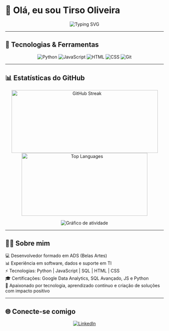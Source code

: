 # 👋 Olá, eu sou Tirso Oliveira  

<p align="center">
  <img src="https://readme-typing-svg.herokuapp.com?font=Fira+Code&weight=600&size=24&duration=4000&pause=1000&color=00F7FF&center=true&vCenter=true&width=600&lines=💻+Desenvolvedor+de+Soluções+em+TI;🚀+Entusiasta+em+IA;📊+Amante+de+Dados+e+Automação;🌍+Sempre+aprendendo+algo+novo!" alt="Typing SVG" />
</p>

---

## 🚀 Tecnologias & Ferramentas  
<div align="center">

![Python](https://img.shields.io/badge/-Python-000?&logo=Python)
![JavaScript](https://img.shields.io/badge/-JavaScript-000?&logo=JavaScript)
![HTML](https://img.shields.io/badge/-HTML-000?&logo=HTML5)
![CSS](https://img.shields.io/badge/-CSS-000?&logo=CSS3)
![Git](https://img.shields.io/badge/-Git-000?&logo=git)

</div>


---

## 📊 Estatísticas do GitHub  

<p align="center">
  <!-- Gráfico de streaks -->
  <img src="https://streak-stats.demolab.com?user=TirsoDev&theme=radical&border_radius=8" alt="GitHub Streak" width="465" height="200" />

  <!-- Gráfico de linguagens -->
  <img src="https://github-readme-stats.vercel.app/api/top-langs/?username=TirsoDev&layout=compact&theme=radical&border_radius=8" alt="Top Languages" width="400" height="200" />
</p>

<p align="center">
  <!-- Gráfico de atividade -->
  <img src="https://github-readme-activity-graph.vercel.app/graph?username=TirsoDev&bg_color=000000&color=00F7FF&line=FF0080&point=FFFFFF&area=true&hide_border=true" alt="Gráfico de atividade"/>
</p>

---

## 👨‍💻 Sobre mim  

💻 Desenvolvedor formado em ADS (Belas Artes)  
📊 Experiência em software, dados e suporte em TI  
⚡ Tecnologias: Python | JavaScript | SQL | HTML | CSS  
🎓 Certificações: Google Data Analytics, SQL Avançado, JS e Python  
🚀 Apaixonado por tecnologia, aprendizado contínuo e criação de soluções com impacto positivo  

---



## 🌐 Conecte-se comigo  

<p align="center">
  <a href="https://www.linkedin.com/in/tirso-oliveira" target="_blank">
    <img src="https://img.shields.io/badge/LinkedIn-0A66C2?style=for-the-badge&logo=linkedin&logoColor=white" alt="LinkedIn"/>
  </a>
</p>

